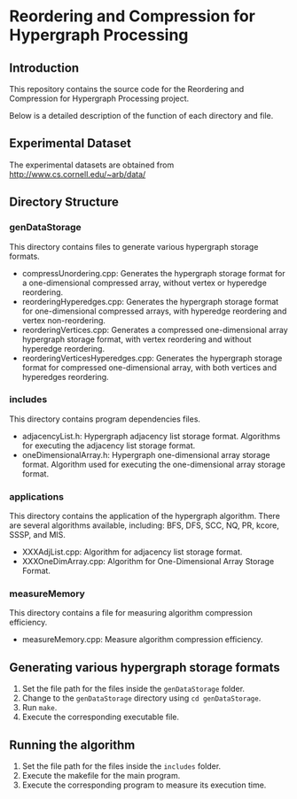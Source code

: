 # Reordering and Compression for Hypergraph Processing

## Introduction
This repository contains the source code for the Reordering and Compression for Hypergraph Processing project.

Below is a detailed description of the function of each directory and file.

## Experimental Dataset
The experimental datasets are obtained from http://www.cs.cornell.edu/~arb/data/

## Directory Structure

### genDataStorage
This directory contains files to generate various hypergraph storage formats.

- compressUnordering.cpp: Generates the hypergraph storage format for a one-dimensional compressed array, without vertex or hyperedge reordering.
- reorderingHyperedges.cpp: Generates the hypergraph storage format for one-dimensional compressed arrays, with hyperedge reordering and vertex non-reordering.
- reorderingVertices.cpp: Generates a compressed one-dimensional array hypergraph storage format, with vertex reordering and without hyperedge reordering.
- reorderingVerticesHyperedges.cpp: Generates the hypergraph storage format for compressed one-dimensional array, with both vertices and hyperedges reordering.

### includes
This directory contains program dependencies files.

- adjacencyList.h: Hypergraph adjacency list storage format. Algorithms for executing the adjacency list storage format.
- oneDimensionalArray.h: Hypergraph one-dimensional array storage format. Algorithm used for executing the one-dimensional array storage format.

### applications
This directory contains the application of the hypergraph algorithm. There are several algorithms available, including: BFS, DFS, SCC, NQ, PR, kcore, SSSP, and MIS.

- XXXAdjList.cpp: Algorithm for adjacency list storage format.
- XXXOneDimArray.cpp: Algorithm for One-Dimensional Array Storage Format.

### measureMemory
This directory contains a file for measuring algorithm compression efficiency.

- measureMemory.cpp: Measure algorithm compression efficiency.

## Generating various hypergraph storage formats
1. Set the file path for the files inside the `genDataStorage` folder.
2. Change to the `genDataStorage` directory using `cd genDataStorage`.
3. Run `make`.
4. Execute the corresponding executable file.

## Running the algorithm
1. Set the file path for the files inside the `includes` folder.
2. Execute the makefile for the main program.
3. Execute the corresponding program to measure its execution time.
